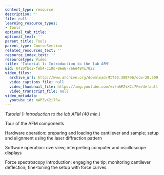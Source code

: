 ```yaml
---
content_type: resource
description: ''
file: null
learning_resource_types:
- Tools
optional_tab_title: ''
optional_text: ''
parent_title: Tools
parent_type: CourseSection
related_resources_text: ''
resource_index_text: ''
resourcetype: Video
title: 'Tutorial 1: Introduction to the lab AFM'
uid: 0420fbc2-feb4-c19d-0ee6-7e6e48417022
video_files:
  archive_url: http://www.archive.org/download/MIT20.309F06/ocw-20.309-2007-07-11-tutorial_300k.mp4
  video_captions_file: null
  video_thumbnail_file: https://img.youtube.com/vi/nAPZvX2i7Fw/default.jpg
  video_transcript_file: null
video_metadata:
  youtube_id: nAPZvX2i7Fw
---
```


_Tutorial 1: Introduction to the lab AFM (40 min.)_

Tour of the AFM components

Hardware operation: preparing and loading the cantilever and sample; setup and alignment using the laser diffraction pattern

Software operation: overview; interpreting computer and oscilloscope displays

Force spectroscopy introduction: engaging the tip; monitoring cantilever deflection; fine-tuning the setup with force curves